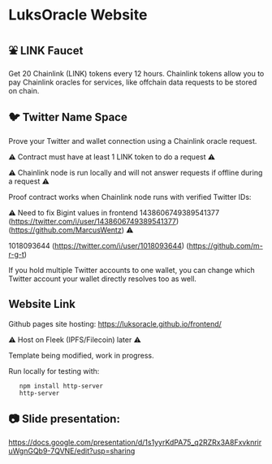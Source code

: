 # LuksOracle Website

## :fountain: LINK Faucet

Get 20 Chainlink (LINK) tokens every 12 hours.
Chainlink tokens allow you to pay Chainlink oracles for services, like offchain data requests to be stored on chain.

## :bird: Twitter Name Space

Prove your Twitter and wallet connection using a Chainlink oracle request.

:warning: Contract must have at least 1 LINK token to do a request :warning:

:warning: Chainlink node is run locally and will not answer requests if offline during a request :warning:

Proof contract works when Chainlink node runs with verified Twitter IDs:

:warning: Need to fix Bigint values in frontend 1438606749389541377 (https://twitter.com/i/user/1438606749389541377) (https://github.com/MarcusWentz) :warning:

1018093644 (https://twitter.com/i/user/1018093644) (https://github.com/m-r-g-t)


If you hold multiple Twitter accounts to one wallet, you can change which Twitter account your wallet directly resolves too as well.

## Website Link 

Github pages site hosting: https://luksoracle.github.io/frontend/

:warning: Host on Fleek (IPFS/Filecoin) later :warning:

Template being modified, work in progress.

Run locally for testing with:

       npm install http-server
       http-server

## :camera: Slide presentation:

https://docs.google.com/presentation/d/1s1yyrKdPA75_q2RZRx3A8FxvknriruWgnGQb9-7QVNE/edit?usp=sharing

